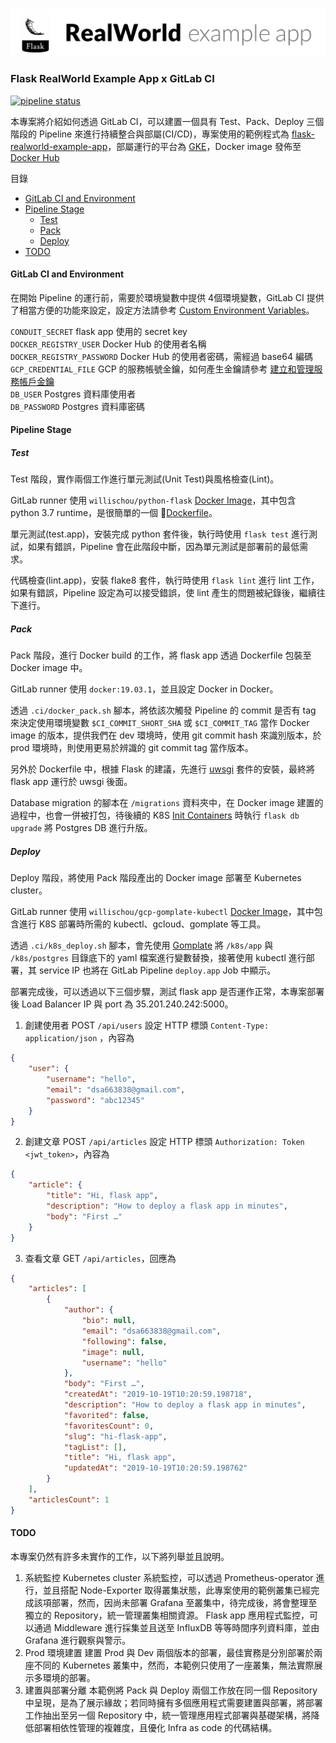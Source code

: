 ![GitHub Logo](/image.png)

### Flask RealWorld Example App x GitLab CI

[![pipeline status](https://gitlab.com/Willis0826/flask-realworld-example-app-ci-cd/badges/master/pipeline.svg)](https://gitlab.com/Willis0826/flask-realworld-example-app-ci-cd/commits/master)

本專案將介紹如何透過 GitLab CI，可以建置一個具有 Test、Pack、Deploy 三個階段的 Pipeline 來進行持續整合與部屬(CI/CD)，專案使用的範例程式為 [flask-realworld-example-app](https://github.com/gothinkster/flask-realworld-example-app)，部屬運行的平台為 [GKE](https://cloud.google.com/kubernetes-engine/?hl=zh-tw)，Docker image 發佈至 [Docker Hub](https://cloud.docker.com/repository/docker/willischou/flask-realworld-example-app/general)

目錄

  - [GitLab CI and Environment](#gitlab-ci-and-environment)
  - [Pipeline Stage](#pipeline-stage)
    - [Test](#test)
    - [Pack](#pack)
    - [Deploy](#deploy)
  - [TODO](#todo)

#### GitLab CI and Environment

在開始 Pipeline 的運行前，需要於環境變數中提供 4個環境變數，GitLab CI 提供了相當方便的功能來設定，設定方法請參考 [Custom Environment Variables](https://docs.gitlab.com/ee/ci/variables/#custom-environment-variables)。

`CONDUIT_SECRET` flask app 使用的 secret key  
`DOCKER_REGISTRY_USER` Docker Hub 的使用者名稱  
`DOCKER_REGISTRY_PASSWORD` Docker Hub 的使用者密碼，需經過 base64 編碼  
`GCP_CREDENTIAL_FILE` GCP 的服務帳號金鑰，如何產生金鑰請參考 [建立和管理服務帳戶金鑰](https://cloud.google.com/iam/docs/creating-managing-service-account-keys?hl=zh-tw)  
`DB_USER` Postgres 資料庫使用者  
`DB_PASSWORD`  Postgres 資料庫密碼  

#### Pipeline Stage

##### Test

Test 階段，實作兩個工作進行單元測試(Unit Test)與風格檢查(Lint)。

GitLab runner 使用 `willischou/python-flask` [Docker Image](https://cloud.docker.com/repository/docker/willischou/python-flask)，其中包含 python 3.7 runtime，是很簡單的一個 [Dockerfile](https://github.com/Willis0826/docker-base/blob/master/python-flask/Dockerfile)。

單元測試(test.app)，安裝完成 python 套件後，執行時使用 `flask test` 進行測試，如果有錯誤，Pipeline 會在此階段中斷，因為單元測試是部署前的最低需求。

代碼檢查(lint.app)，安裝 flake8 套件，執行時使用 `flask lint` 進行 lint 工作，如果有錯誤，Pipeline 設定為可以接受錯誤，使 lint 產生的問題被紀錄後，繼續往下進行。

##### Pack

Pack 階段，進行 Docker build 的工作，將 flask app 透過 Dockerfile 包裝至 Docker image 中。

GitLab runner 使用 `docker:19.03.1`，並且設定 Docker in Docker。

透過 `.ci/docker_pack.sh` 腳本，將依該次觸發 Pipeline 的 commit 是否有 tag 來決定使用環境變數 `$CI_COMMIT_SHORT_SHA` 或 `$CI_COMMIT_TAG` 當作 Docker image 的版本，提供我們在 dev 環境時，使用 git commit hash 來識別版本，於 prod 環境時，則使用更易於辨識的 git commit tag 當作版本。

另外於 Dockerfile 中，根據 Flask 的建議，先進行 [uwsgi](https://flask.palletsprojects.com/en/1.1.x/deploying/wsgi-standalone/#uwsgi) 套件的安裝，最終將 flask app 運行於 uwsgi 後面。

Database migration 的腳本在 `/migrations` 資料夾中，在 Docker image 建置的過程中，也會一併被打包，待後續的 K8S [Init Containers](https://kubernetes.io/docs/concepts/workloads/pods/init-containers/) 時執行 `flask db upgrade` 將 Postgres DB 進行升版。

##### Deploy

Deploy 階段，將使用 Pack 階段產出的 Docker image 部署至 Kubernetes cluster。

GitLab runner 使用 `willischou/gcp-gomplate-kubectl` [Docker Image](https://cloud.docker.com/repository/dockerk/willischou/gcp-gomplate-kubectl)，其中包含進行 K8S 部署時所需的 kubectl、gcloud、gomplate 等工具。

透過 `.ci/k8s_deploy.sh` 腳本，會先使用 [Gomplate](https://github.com/hairyhenderson/gomplate) 將 `/k8s/app` 與 `/k8s/postgres` 目錄底下的 yaml 檔案進行變數替換，接著使用 kubectl 進行部署，其 service IP 也將在 GitLab Pipeline `deploy.app` Job 中顯示。

部署完成後，可以透過以下三個步驟，測試 flask app 是否運作正常，本專案部署後 Load Balancer IP 與 port 為 35.201.240.242:5000。

1. 創建使用者 POST `/api/users` 設定 HTTP 標頭  `Content-Type: application/json` ，內容為

```json
{
    "user": {
        "username": "hello",
        "email": "dsa663838@gmail.com",
        "password": "abc12345"
    }
}
```

2. 創建文章 POST `/api/articles` 設定 HTTP 標頭 `Authorization: Token <jwt_token>`，內容為

```json
{
    "article": {
        "title": "Hi, flask app",
        "description": "How to deploy a flask app in minutes",
        "body": "First …"
    }
}
```

3. 查看文章 GET `/api/articles`，回應為

```json
{
    "articles": [
        {
            "author": {
                "bio": null,
                "email": "dsa663838@gmail.com",
                "following": false,
                "image": null,
                "username": "hello"
            },
            "body": "First …",
            "createdAt": "2019-10-19T10:20:59.198718",
            "description": "How to deploy a flask app in minutes",
            "favorited": false,
            "favoritesCount": 0,
            "slug": "hi-flask-app",
            "tagList": [],
            "title": "Hi, flask app",
            "updatedAt": "2019-10-19T10:20:59.198762"
        }
    ],
    "articlesCount": 1
}
```

#### TODO

本專案仍然有許多未實作的工作，以下將列舉並且說明。

1. 系統監控
Kubernetes cluster 系統監控，可以透過 Prometheus-operator 進行，並且搭配 Node-Exporter 取得叢集狀態，此專案使用的範例叢集已經完成該項部署，然而，因尚未部署 Grafana 至叢集中，待完成後，將會整理至獨立的 Repository，統一管理叢集相關資源。
Flask app 應用程式監控，可以通過 Middleware 進行採集並且送至 InfluxDB 等等時間序列資料庫，並由 Grafana 進行觀察與警示。
2. Prod 環境建置
建置 Prod 與 Dev 兩個版本的部署，最佳實務是分別部署於兩座不同的 Kubernetes  叢集中，然而，本範例只使用了一座叢集，無法實際展示多環境的部署。
3. 建置與部署分離
本範例將 Pack 與 Deploy 兩個工作放在同一個 Repository 中呈現，是為了展示緣故；若同時擁有多個應用程式需要建置與部署，將部署工作抽出至另一個 Repository 中，統一管理應用程式部署與基礎架構，將降低部署相依性管理的複雜度，且優化 Infra as code 的代碼結構。
